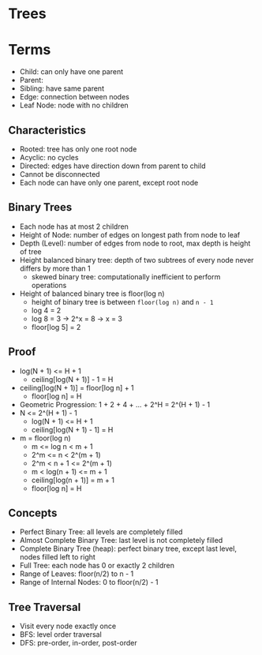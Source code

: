 # Trees

# Terms

- Child: can only have one parent
- Parent:
- Sibling: have same parent
- Edge: connection between nodes
- Leaf Node: node with no children

## Characteristics

- Rooted: tree has only one root node
- Acyclic: no cycles
- Directed: edges have direction down from parent to child
- Cannot be disconnected
- Each node can have only one parent, except root node

## Binary Trees

- Each node has at most 2 children
- Height of Node: number of edges on longest path from node to leaf
- Depth (Level): number of edges from node to root, max depth is height of tree
- Height balanced binary tree: depth of two subtrees of every node never differs by more than 1
    - skewed binary tree: computationally inefficient to perform operations
- Height of balanced binary tree is floor(log n)
    - height of binary tree is between `floor(log n)` and `n - 1`
    - log 4 = 2
    - log 8 = 3 -> 2^x = 8 -> x = 3
    - floor[log 5] = 2

## Proof

- log(N + 1) <= H + 1
    - ceiling[log(N + 1)] - 1 = H
- ceiling[log(N + 1)] = floor[log n] + 1
    - floor[log n] = H
- Geometric Progression: 1 + 2 + 4 + ... + 2^H = 2^(H + 1) - 1
- N <= 2^(H + 1) - 1
    - log(N + 1) <= H + 1
    - ceiling[log(N + 1) - 1] = H
- m = floor(log n)
    - m <= log n < m + 1
    - 2^m <= n < 2^(m + 1)
    - 2^m < n + 1 <= 2^(m + 1)
    - m < log(n + 1) <= m + 1
    - ceiling[log(n + 1)] = m + 1
    - floor[log n] = H

## Concepts

- Perfect Binary Tree: all levels are completely filled
- Almost Complete Binary Tree: last level is not completely filled
- Complete Binary Tree (heap): perfect binary tree, except last level, nodes filled left to right
- Full Tree: each node has 0 or exactly 2 children
- Range of Leaves: floor(n/2) to n - 1
- Range of Internal Nodes: 0 to floor(n/2) - 1

## Tree Traversal

- Visit every node exactly once
- BFS: level order traversal
- DFS: pre-order, in-order, post-order
